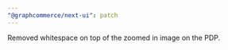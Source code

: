 ```yaml
---
"@graphcommerce/next-ui": patch
---
```


Removed whitespace on top of the zoomed in image on the PDP.
